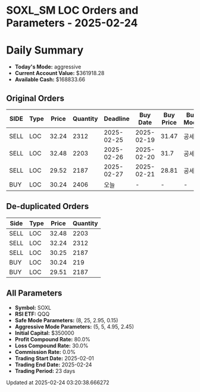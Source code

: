 # SOXL_SM LOC Orders and Parameters - 2025-02-24

# Daily Summary

- **Today's Mode:** aggressive
- **Current Account Value:** $361918.28
- **Available Cash:** $168833.66

## Original Orders

| SIDE | Type | Price | Quantity | Deadline | Buy Date | Buy Price | Buy Mode |
|------|------|-------|----------|----------|----------|-----------|----------|
| SELL | LOC | 32.24 | 2312 | 2025-02-25 | 2025-02-19 | 31.47 | 공세 |
| SELL | LOC | 32.48 | 2203 | 2025-02-26 | 2025-02-20 | 31.7 | 공세 |
| SELL | LOC | 29.52 | 2187 | 2025-02-27 | 2025-02-21 | 28.81 | 공세 |
| BUY | LOC | 30.24 | 2406 | 오늘 | - | - | - |

## De-duplicated Orders

| Side | Type | Price | Quantity |
|------|------|-------|----------|
| SELL | LOC | 32.48 | 2203 |
| SELL | LOC | 32.24 | 2312 |
| SELL | LOC | 30.25 | 2187 |
| BUY | LOC | 30.24 | 219 |
| BUY | LOC | 29.51 | 2187 |

## All Parameters

- **Symbol:** SOXL
- **RSI ETF:** QQQ
- **Safe Mode Parameters:** (8, 25, 2.95, 0.15)
- **Aggressive Mode Parameters:** (5, 5, 4.95, 2.45)
- **Initial Capital:** $350000
- **Profit Compound Rate:** 80.0%
- **Loss Compound Rate:** 30.0%
- **Commission Rate:** 0.0%
- **Trading Start Date:** 2025-02-01
- **Trading End Date:** 2025-02-24
- **Trading Period:** 23 days

Updated at 2025-02-24 03:20:38.666272
